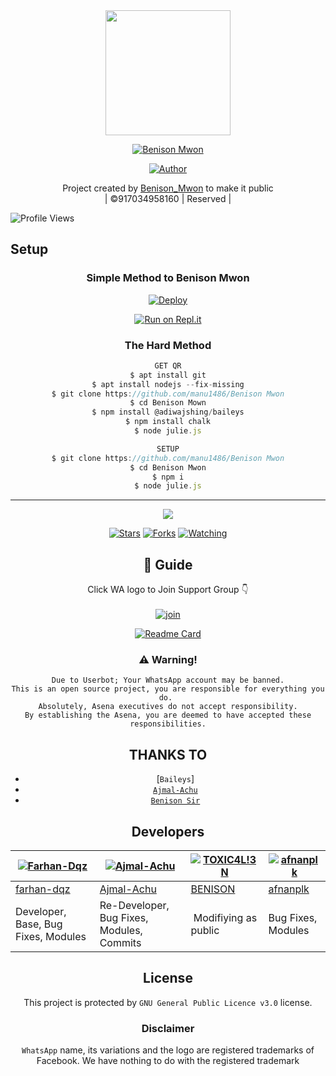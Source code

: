 
<div align="center">
  <img border-radius: 15px src="https://i.imgur.com/RwKAHYZ.jpeg" width="200" height="200"/>
  <p align="center">
<a href="#"><img title="Benison Mwon" src="https://img.shields.io/badge/Benison Mwon-green?colorA=%23ff0000&colorB=%23017e40&style=for-the-badge"></a>
</p>
  <p align="center">
<a href="https://github.com/manu1486/Benison Mwon"><img title="Author" src="https://img.shields.io/badge/Author-Benison?color=blue&style=for-the-badge&logo=whatsapp"></a>
</p>
</div>
<p align="center">
Project created by <a href="https://github.com/Benison_Mwon">Benison_Mwon</a> to make it public
    <br>
       | ©917034958160 |
        Reserved |
    <br> 
</p>

![Profile Views](https://hits.seeyoufarm.com/api/count/incr/badge.svg?url=https://github.com/farhan-dqz/JulieMwol&title=Profile%20Views)

## Setup
<div align="center">

  ### Simple Method to Benison Mwon
  
[![Deploy](https://www.herokucdn.com/deploy/button.svg)](https://heroku.com/deploy?template=https://github.com/Ajmal-Achu/Nandhutty_v2) 
  
[![Run on Repl.it](https://repl.it/badge/github/quiec/whatsAlfa)](https://replit.com/@Farhandqz/JulieMwol)
  
### The Hard Method 
```js
GET QR
$ apt install git
$ apt install nodejs --fix-missing
$ git clone https://github.com/manu1486/Benison Mwon
$ cd Benison Mown
$ npm install @adiwajshing/baileys
$ npm install chalk
$ node julie.js
```
      
```js
SETUP
$ git clone https://github.com/manu1486/Benison Mwon
$ cd Benison Mwon
$ npm i
$ node julie.js
```

----

  <p align="center">
  <a href="httsp://github.com/farhan-dqz/JulieMwol">
    
<a href="https://github.com/farhan-dqz/followers">
<img src="https://img.shields.io/github/repo-size/farhan-dqz/Julie-Mwol?color=green&label=Repo%20total%20size&style=plastic">
<p align="center">
<a href="https://github.com/farhan-dqz/followers"
<img title="Followers" src="https://img.shields.io/github/followers/farhan-dqz?color=blue&style=flat-square"></a>
<a href="https://github.com/farhan-dqz/JulieMwol/stargazers/"><img title="Stars" src="https://img.shields.io/github/stars/farhan-dqz/JulieMwol?color=blue&style=flat-square"></a>
<a href="https://github.com/farhan-dqz/JulieMwol/network/members"><img title="Forks" src="https://img.shields.io/github/forks/farhan-dqz/JulieMwol?color=blue&style=flat-square"></a>
<a href="https://github.com/farhan-dqz/JulieMwol/watchers"><img title="Watching" src="https://img.shields.io/github/watchers/farhan-dqz/JulieMwol?label=Watchers&color=blue&style=flat-square"></a>
</p>

## 📢 Guide
Click WA logo to Join Support Group 👇
    <br>
<br>
  [![join](https://github.com/Alien-alfa/PublicBot/blob/main/wlogo.svg.png)](https://chat.whatsapp.com/DsWqJWHRxgU16kvxFvLYL6)
  <div align="center">
       
  [![Readme Card](https://github-readme-stats.vercel.app/api/pin/?username=Ajmal-Achu&repo=Nandhutty_v2&theme=nightowl)](https://github.com/Ajmal-Achu/Nandhutty_v2)
  </div>
    
### ⚠️ Warning! 
```
Due to Userbot; Your WhatsApp account may be banned.
This is an open source project, you are responsible for everything you do. 
Absolutely, Asena executives do not accept responsibility.
By establishing the Asena, you are deemed to have accepted these responsibilities.
```

## THANKS TO
* [`Baileys`]
* [`Ajmal-Achu`](github.com/Ajmal-Achu)
* [`Benison Sir`](GitHub.con/manu1486)

## Developers
  <div align="center">
    
  [![Farhan-Dqz](https://github.com/farhan-dqz.png?size=100)](https://github.com/farhan-dqz) | [![Ajmal-Achu](https://github.com/Ajmal-Achu.png?size=100)](https://github.com/manu1486) |  [![TOXIC4L!3N](https://github.com/Alien-alfa.png?size=100)](https://github.com/manu1486) | [![afnanplk](https://github.com/afnanplk.png?size=100)](https://github.com/afnanplk) 
----|----|----|----
[farhan-dqz](https://github.com/farhan-dqz) | [Ajmal-Achu](https://github.com/Ajmal-Achu) | [BENISON](https://github.com/manu1486) | [afnanplk](https://github.com/afnanplk) 
Developer, Base, Bug Fixes, Modules| Re-Developer, Bug Fixes, Modules, Commits |  Modifiying  as   public | Bug Fixes, Modules 
  </div>
    


## License
This project is protected by `GNU General Public Licence v3.0` license.

### Disclaimer
`WhatsApp` name, its variations and the logo are registered trademarks of Facebook. We have nothing to do with the registered trademark
